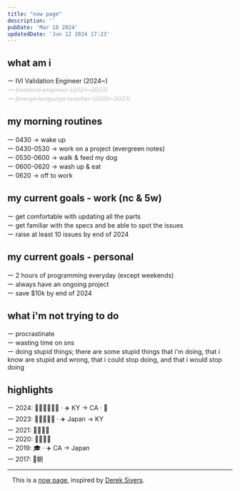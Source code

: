 ```yaml
---
title: "now page"
description: ''
pubDate: 'Mar 18 2024'
updatedDate: 'Jun 12 2024 17:23'
---
```


<style lang="scss">
    .xout {
        color: #ccc;
        font-style: italic;
        text-decoration: line-through;
        text-decoration-thickness: 1px;
    }
</style>

## what am i
ー IVI Validation Engineer (2024\~) <br />
<span class="xout">ー frontend engineer (2021\~2023)</span> <br />
<span class="xout">ー foreign language teacher (2020\~2021)</span> <br />

## my morning routines
ー 0430 → wake up <br />
ー 0430-0530 → work on a project (evergreen notes) <br />
ー 0530-0600 → walk & feed my dog <br />
ー 0600-0620 → wash up & eat <br />
ー 0620 → off to work 

## my current goals - work (nc & 5w)
ー get comfortable with updating all the parts <br /> 
ー get familiar with the specs and be able to spot the issues <br />
ー raise at least 10 issues by end of 2024

## my current goals - personal
ー 2 hours of programming everyday (except weekends) <br />
ー always have an ongoing project <br />
ー save $10k by end of 2024

## what i'm not trying to do
ー procrastinate <br />
ー wasting time on sns <br />
ー doing stupid things; there are some stupid things that i'm doing, that i know are stupid and wrong, that i could stop doing, and that i would stop doing

## highlights
ー 2024: 💍🤵🏻👰🏻‍♀️ · ✈️ KY → CA · 💼<br />
ー 2023: 🧑🏻‍💻👋🏼 · ✈️ Japan → KY <br />
ー 2021: 🧑🏻‍💻🏥 <br />
ー 2020: 🧑🏻‍🏫🏫 <br />
ー 2019: 🎓 · ✈️ CA → Japan <br />
ー 2017: 🥁朝

---

⠀This is a [now page](https://nownownow.com/about), inspired by [Derek Sivers](https://sive.rs/nowff).
